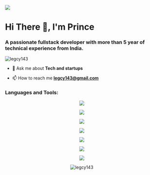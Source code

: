 <img src="https://github.com/Anmol-Baranwal/Cool-GIFs-For-GitHub/assets/74038190/d48893bd-0757-481c-8d7e-ba3e163feae7" />
<h1>Hi There 👋, I'm Prince</h1>
<h3>A passionate fullstack developer with more than 5 year of technical experience from India.</h3>

<p align="left"> <img src="https://komarev.com/ghpvc/?username=legcy143&label=Profile%20views&color=0e75b6&style=flat" alt="legcy143" /> </p>

- 💬 Ask me about **Tech and startups**

- 📫 How to reach me **legcy143@gmail.com**


<h3 align="left">Languages and Tools:</h3>
<p align="center">
    <img src="https://skillicons.dev/icons?i=c,cpp,cs,java,python,php,jquery,js,ts,go,rust,terraform,threejs">
</p>

<p align="center">
    <img src="https://skillicons.dev/icons?i=nodejs,express,graphql,flask,django,mysql,spring,nestjs,redis,mongodb,postgres">
</p>
<p align="center">
    <img src="https://skillicons.dev/icons?i=aws,azure,kubernetes,docker,nginx,grafana,jenkins,ansible">
</p>
<p align="center">
    <img src="https://skillicons.dev/icons?i=html,css,sass,tailwind,bootstrap,materialui,pug,react,regex,astro,jest">
</p>
<p align="center">
    <img src="https://skillicons.dev/icons?i=appwrite,wordpress,figma,firebase,androidstudio,codepen,stackoverflow">
</p>

<p align="center">
    <img src="https://skillicons.dev/icons?i=opencv,tensorflow,webpack,npm,pnpm,yarn,bun">
</p>
<p align="center">
    <img src="https://skillicons.dev/icons?i=vscode,vim,unity,linux,ubuntu,debian,postman,vercel,netlify,replit,notion,github">
</p>
 <p align="center">
 <img width="full" src="https://github-readme-streak-stats.herokuapp.com/?user=legcy143&theme=dark" alt="legcy143" />
 </p>


